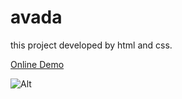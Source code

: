 # avada

this project developed by html and css.

<a href="https://mahdibakhtiariweb.github.io/avada/">Online Demo</a>

![Alt](https://github.com/user-attachments/assets/2fc7c636-ce23-498f-a449-9c1acf48aa68)
